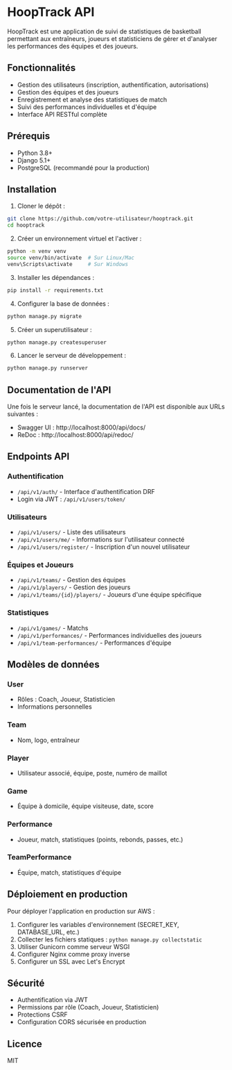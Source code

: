 # HoopTrack API

HoopTrack est une application de suivi de statistiques de basketball permettant aux entraîneurs, joueurs et statisticiens de gérer et d'analyser les performances des équipes et des joueurs.

## Fonctionnalités

- Gestion des utilisateurs (inscription, authentification, autorisations)
- Gestion des équipes et des joueurs
- Enregistrement et analyse des statistiques de match
- Suivi des performances individuelles et d'équipe
- Interface API RESTful complète

## Prérequis

- Python 3.8+
- Django 5.1+
- PostgreSQL (recommandé pour la production)

## Installation

1. Cloner le dépôt :
```bash
git clone https://github.com/votre-utilisateur/hooptrack.git
cd hooptrack
```

2. Créer un environnement virtuel et l'activer :
```bash
python -m venv venv
source venv/bin/activate  # Sur Linux/Mac
venv\Scripts\activate     # Sur Windows
```

3. Installer les dépendances :
```bash
pip install -r requirements.txt
```

4. Configurer la base de données :
```bash
python manage.py migrate
```

5. Créer un superutilisateur :
```bash
python manage.py createsuperuser
```

6. Lancer le serveur de développement :
```bash
python manage.py runserver
```

## Documentation de l'API

Une fois le serveur lancé, la documentation de l'API est disponible aux URLs suivantes :

- Swagger UI : http://localhost:8000/api/docs/
- ReDoc : http://localhost:8000/api/redoc/

## Endpoints API

### Authentification
- `/api/v1/auth/` - Interface d'authentification DRF
- Login via JWT : `/api/v1/users/token/`

### Utilisateurs
- `/api/v1/users/` - Liste des utilisateurs
- `/api/v1/users/me/` - Informations sur l'utilisateur connecté
- `/api/v1/users/register/` - Inscription d'un nouvel utilisateur

### Équipes et Joueurs
- `/api/v1/teams/` - Gestion des équipes
- `/api/v1/players/` - Gestion des joueurs
- `/api/v1/teams/{id}/players/` - Joueurs d'une équipe spécifique

### Statistiques
- `/api/v1/games/` - Matchs
- `/api/v1/performances/` - Performances individuelles des joueurs
- `/api/v1/team-performances/` - Performances d'équipe

## Modèles de données

### User
- Rôles : Coach, Joueur, Statisticien
- Informations personnelles

### Team
- Nom, logo, entraîneur

### Player
- Utilisateur associé, équipe, poste, numéro de maillot

### Game
- Équipe à domicile, équipe visiteuse, date, score

### Performance
- Joueur, match, statistiques (points, rebonds, passes, etc.)

### TeamPerformance
- Équipe, match, statistiques d'équipe

## Déploiement en production

Pour déployer l'application en production sur AWS :

1. Configurer les variables d'environnement (SECRET_KEY, DATABASE_URL, etc.)
2. Collecter les fichiers statiques : `python manage.py collectstatic`
3. Utiliser Gunicorn comme serveur WSGI
4. Configurer Nginx comme proxy inverse
5. Configurer un SSL avec Let's Encrypt

## Sécurité

- Authentification via JWT
- Permissions par rôle (Coach, Joueur, Statisticien)
- Protections CSRF
- Configuration CORS sécurisée en production

## Licence

MIT
